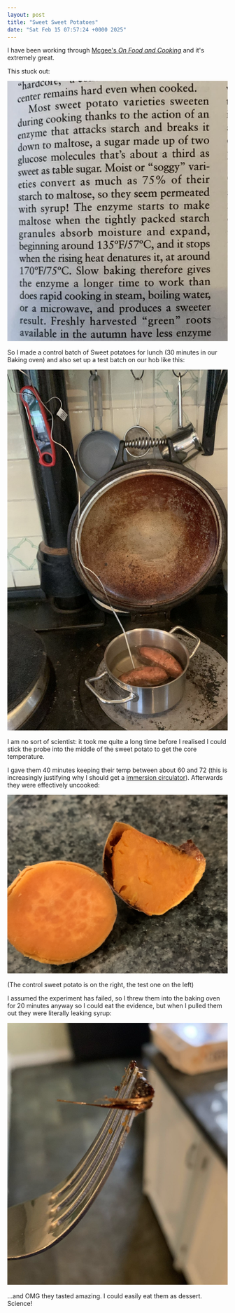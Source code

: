 ```yaml
---
layout: post
title: "Sweet Sweet Potatoes"
date: "Sat Feb 15 07:57:24 +0000 2025"
---
```


I have been working through [Mcgee's _On Food and Cooking_](https://www.amazon.co.uk/food-cooking-science-lore-kitchen-ebook/dp/B000PAAH1W?asin=0684800012&revisionId=&format=4&depth=1) and it's extremely great. 

This stuck out: 

![Page from a ](/assets/images/mcgeesweet.png)

So I made a control batch of Sweet potatoes for lunch (30 minutes in our Baking oven) and also set up a test batch on our hob like this:  


![sweetpot2](/assets/images/sweetpot2.png)

I am no sort of scientist: it took me quite a long time before I realised I could stick the probe into the middle of the sweet potato to get the core temperature. 

I gave them 40 minutes keeping their temp between about 60 and 72 (this is increasingly justifying why I should get a [immersion circulator](https://en.wikipedia.org/wiki/Thermal_immersion_circulator)).  Afterwards they were effectively uncooked: 

![Comparison of sweet pot](/assets/images/sweetpot3.png)

(The control sweet potato is on the right, the test one on the left) 

I assumed the experiment has failed, so I threw them into the baking oven for 20 minutes anyway so I could eat the evidence, but when I pulled them out they were literally leaking syrup: 

![A fork with some cooked sugar on it](/assets/images/sweetpot4.png)


...and OMG they tasted amazing. I could easily eat them as dessert. Science!  
   

